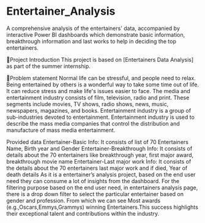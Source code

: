 # Entertainer_Analysis
A comprehensive analysis of the entertainers' data, accompanied by interactive Power BI dashboards which demonstrate basic information, breakthrough information and last works to help in deciding the top entertainers.

📝Project Introduction
This project is based on [Entertainers Data Analysis] as part of the summer internship.

🎯Problem statement
Normal life can be stressful, and people need to relax. Being entertained by others is a wonderful way to take some time out of life. It can reduce stress and make life's issues easier to face. The media and entertainment industry consists of film, television, radio and print. These segments include movies, TV shows, radio shows, news, music, newspapers, magazines, and books. Entertainment industry is a group of sub-industries devoted to entertainment. Entertainment industry is used to describe the mass media companies that control the distribution and manufacture of mass media entertainment.

Provided data
Entertainer-Basic Info: It consists of list of 70 Entertainers Name, Birth year and Gender
Entertainer-Breakthrough Info: It consists of details about the 70 entertainers like breakthrough year, first major award, breakthrough movie name
Entertainer-Last major work Info: It consists of the details about the 70 entertainers last major work and if died, Year of death details
As it is a entertainer’s analysis project, based on the end user need they can consume a lot of insights from the dashboard.
For the filtering purpose based on the end user need, in entertainers analysis page, there is a drop down filter to select the particular entertainer based on gender and profession.
From which we can see Most awards (e.g.,Oscars,Emmys,Grammys) winning Entertainers.This success highlights their exceptional talent and contributions within the industry.
